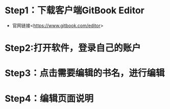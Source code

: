 # Step1：下载客户端GitBook Editor

* 官网链接&lt;https://www.gitbook.com/editor&gt;

# Step2:打开软件，登录自己的账户

# Step3：点击需要编辑的书名，进行编辑

# Step4：编辑页面说明



 





